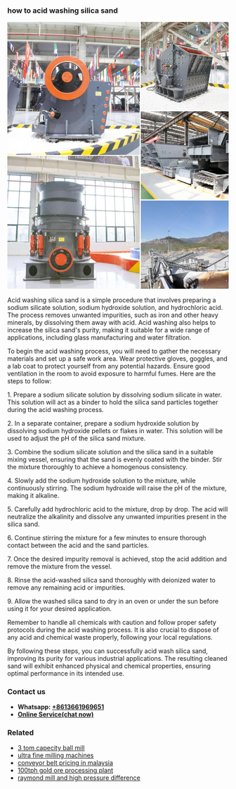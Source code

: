 <h3>how to acid washing silica sand</h3><img src='1702953312.jpg' alt=''><p>Acid washing silica sand is a simple procedure that involves preparing a sodium silicate solution, sodium hydroxide solution, and hydrochloric acid. The process removes unwanted impurities, such as iron and other heavy minerals, by dissolving them away with acid. Acid washing also helps to increase the silica sand's purity, making it suitable for a wide range of applications, including glass manufacturing and water filtration.</p><p>To begin the acid washing process, you will need to gather the necessary materials and set up a safe work area. Wear protective gloves, goggles, and a lab coat to protect yourself from any potential hazards. Ensure good ventilation in the room to avoid exposure to harmful fumes. Here are the steps to follow:</p><p>1. Prepare a sodium silicate solution by dissolving sodium silicate in water. This solution will act as a binder to hold the silica sand particles together during the acid washing process.</p><p>2. In a separate container, prepare a sodium hydroxide solution by dissolving sodium hydroxide pellets or flakes in water. This solution will be used to adjust the pH of the silica sand mixture.</p><p>3. Combine the sodium silicate solution and the silica sand in a suitable mixing vessel, ensuring that the sand is evenly coated with the binder. Stir the mixture thoroughly to achieve a homogenous consistency.</p><p>4. Slowly add the sodium hydroxide solution to the mixture, while continuously stirring. The sodium hydroxide will raise the pH of the mixture, making it alkaline.</p><p>5. Carefully add hydrochloric acid to the mixture, drop by drop. The acid will neutralize the alkalinity and dissolve any unwanted impurities present in the silica sand.</p><p>6. Continue stirring the mixture for a few minutes to ensure thorough contact between the acid and the sand particles.</p><p>7. Once the desired impurity removal is achieved, stop the acid addition and remove the mixture from the vessel.</p><p>8. Rinse the acid-washed silica sand thoroughly with deionized water to remove any remaining acid or impurities.</p><p>9. Allow the washed silica sand to dry in an oven or under the sun before using it for your desired application.</p><p>Remember to handle all chemicals with caution and follow proper safety protocols during the acid washing process. It is also crucial to dispose of any acid and chemical waste properly, following your local regulations.</p><p>By following these steps, you can successfully acid wash silica sand, improving its purity for various industrial applications. The resulting cleaned sand will exhibit enhanced physical and chemical properties, ensuring optimal performance in its intended use.</p><h3>Contact us</h3><ul><li><strong>Whatsapp:&nbsp;<a href="https://wa.me/8613661969651">+8613661969651</a></strong></li><li><a href="https://swt.shibang-china.com/?git&amp;zhl&amp;how to acid washing silica sand"><strong>Online Service(chat now)</strong></a></li></ul><h3>Related</h3><ul><li><a href='3 tom capecity ball mill.md'>3 tom capecity ball mill</a></li><li><a href='ultra fine milling machines.md'>ultra fine milling machines</a></li><li><a href='conveyor belt pricing in malaysia.md'>conveyor belt pricing in malaysia</a></li><li><a href='100tph gold ore processing plant.md'>100tph gold ore processing plant</a></li><li><a href='raymond mill and high pressure difference.md'>raymond mill and high pressure difference</a></li></ul>